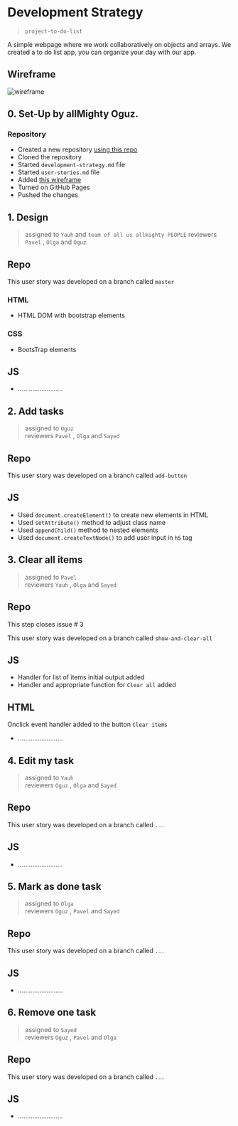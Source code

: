 # Development Strategy

> `project-to-do-list`

A simple webpage where we work collaboratively on objects and arrays. We created a to do list app, you can organize your day with our app.

## Wireframe

![wireframe](.\images...)

## 0. Set-Up by allMighty Oguz.

### Repository

- Created a new repository [using this repo](https://github.com/oguzkarademir/project-to-do-list)
- Cloned the repository
- Started `development-strategy.md` file
- Started `user-stories.md` file
- Added [this wireframe](https://jsbeginners.com/todo-list-javascript-project-v1/)
- Turned on GitHub Pages
- Pushed the changes

## 1. Design

> assigned to `Yauh` and `team of all us allmighty PEOPLE`
> reviewers `Pavel` , `Olga` and `Oguz`

## Repo

This user story was developed on a branch called `master`

### HTML

- HTML DOM with bootstrap elements

### CSS

- BootsTrap elements

## JS

- .........................

## 2. Add tasks

> assigned to `Oguz`  
> reviewers `Pavel` , `Olga` and `Sayed`

## Repo

This user story was developed on a branch called `add-button`

## JS

- Used `document.createElement()` to create new elements in HTML
- Used `setAttribute()` method to adjust class name
- Used `appendChild()` method to nested elements
- Used `document.createTextNode()` to add user input in `h5` tag

## 3. Clear all items

> assigned to `Pavel`  
> reviewers `Yauh` , `Olga` and `Sayed`

## Repo
This step closes issue # 3

This user story was developed on a branch called `show-and-clear-all`


## JS
* Handler for list of items initial output added
* Handler and appropriate function for `Clear all` added

## HTML
Onclick event handler added to the button `Clear items`

- .........................

## 4. Edit my task

> assigned to `Yauh`  
> reviewers `Oguz` , `Olga` and `Sayed`

## Repo

This user story was developed on a branch called `...`

## JS

- .........................

## 5. Mark as done task

> assigned to `Olga`  
> reviewers `Oguz` , `Pavel` and `Sayed`

## Repo

This user story was developed on a branch called `...`

## JS

- .........................

## 6. Remove one task

> assigned to `Sayed`  
> reviewers `Oguz` , `Pavel` and `Olga`

## Repo

This user story was developed on a branch called `...`

## JS

- .........................
